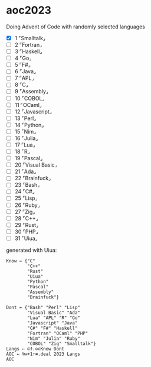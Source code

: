 # aoc2023
Doing Advent of Code with randomly selected languages


- [x]  1 ⌜Smalltalk⌟
- [ ]  2 ⌜Fortran⌟
- [ ]  3 ⌜Haskell⌟
- [ ]  4 ⌜Go⌟
- [ ]  5 ⌜F#⌟
- [ ]  6 ⌜Java⌟
- [ ]  7 ⌜APL⌟
- [ ]  8 ⌜C⌟
- [ ]  9 ⌜Assembly⌟
- [ ]  10 ⌜COBOL⌟
- [ ]  11 ⌜OCaml⌟
- [ ]  12 ⌜Javascript⌟
- [ ]  13 ⌜Perl⌟
- [ ]  14 ⌜Python⌟
- [ ]  15 ⌜Nim⌟
- [ ]  16 ⌜Julia⌟
- [ ]  17 ⌜Lua⌟
- [ ]  18 ⌜R⌟
- [ ]  19 ⌜Pascal⌟
- [ ]  20 ⌜Visual Basic⌟
- [ ]  21 ⌜Ada⌟
- [ ]  22 ⌜Brainfuck⌟
- [ ]  23 ⌜Bash⌟
- [ ]  24 ⌜C#⌟
- [ ]  25 ⌜Lisp⌟
- [ ]  26 ⌜Ruby⌟
- [ ]  27 ⌜Zig⌟
- [ ]  28 ⌜C++⌟
- [ ]  29 ⌜Rust⌟
- [ ]  30 ⌜PHP⌟
- [ ]  31 ⌜Uiua⌟

generated with Uiua:
```
Know ← {"C"
        "C++"
        "Rust"
        "Uiua"
        "Python"
        "Pascal"
        "Assembly"
        "Brainfuck"}

Dont ← {"Bash" "Perl" "Lisp"
        "Visual Basic" "Ada"
        "Lua" "APL" "R" "Go"
        "Javascript" "Java"
        "C#" "F#" "Haskell"
        "Fortran" "OCaml" "PHP"
        "Nim" "Julia" "Ruby"
        "COBOL" "Zig" "Smalltalk"}
Langs ← ⊏⍏.⊝⊂Know Dont
AOC ← ⍉⊟+1⇡⧻.deal 2023 Langs
AOC
```
